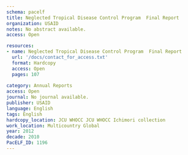 ```yaml
---
schema: pacelf
title: Neglected Tropical Disease Control Program  Final Report
organization: USAID
notes: No abstract available.
access: Open

resources:
- name: Neglected Tropical Disease Control Program  Final Report
  url: '/docs/contact_for_access.txt'
  format: Hardcopy
  access: Open
  pages: 107
 
category: Annual Reports
access: Open
journal: No journal available.
publisher: USAID
language: English 
tags: English 
hardcopy_location: JCU WHOCC JCU WHOCC Ichimori collection
work_location: Multicountry Global
year: 2012
decade: 2010
PacELF_ID: 1196
---
```

